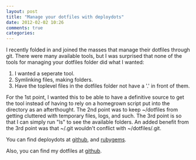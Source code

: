 ```yaml
---
layout: post
title: "Manage your dotfiles with deploydots"
date: 2012-02-02 10:26
comments: true
categories: 
---
```


I recently folded in and joined the masses that manage their dotfiles through git.
There were many available tools, but I was surprised that none of the tools for managing your dotfiles folder did what I wanted:

1. I wanted a seperate tool.
2. Symlinking files, making folders.
3. Have the toplevel files in the dotfiles folder not have a '.' in front of them.

For the 1st point, I wanted this to be able to have a definitive source to get the tool instead of having to rely on a homegrown script put into the directory as an afterthought.
The 2nd point was to keep ~/dotfiles from getting cluttered with temporary files, logs, and such.
The 3rd point is so that I can simply run "ls" to see the available folders.
An added benefit from the 3rd point was that ~/.git wouldn't conflict with ~/dotfiles/.git.

You can find deploydots at [github](https://github.com/gostrc/deploydots), and [rubygems](https://rubygems.org/gems/deploydots).

Also, you can find my dotfiles at [github](https://github.com/gostrc/dotfiles).

